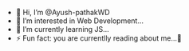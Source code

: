 - 👋 Hi, I’m @Ayush-pathakWD
- 👀 I’m interested in Web Development...
- 🌱 I’m currently learning JS...
- ⚡ Fun fact: you are currentlly reading about me...🙂

<!---
Ayush-pathakWD/Ayush-pathakWD is a ✨ special ✨ repository because its `README.md` (this file) appears on your GitHub profile.
You can click the Preview link to take a look at your changes.
--->
